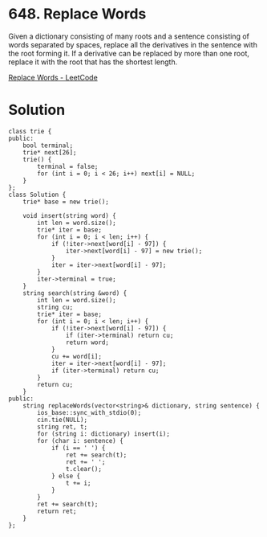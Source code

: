 # 648. Replace Words

Given a dictionary consisting of many roots and a sentence consisting of words separated by spaces, replace all the derivatives in the sentence with the root forming it. If a derivative can be replaced by more than one root, replace it with the root that has the shortest length.

[Replace Words - LeetCode](https://leetcode.com/problems/replace-words/)

# Solution
```
class trie {
public:
    bool terminal;
    trie* next[26];
    trie() {
        terminal = false;
        for (int i = 0; i < 26; i++) next[i] = NULL;
    }
};
class Solution {
    trie* base = new trie();

    void insert(string word) {
        int len = word.size();
        trie* iter = base;
        for (int i = 0; i < len; i++) {
            if (!iter->next[word[i] - 97]) {
                iter->next[word[i] - 97] = new trie();
            }
            iter = iter->next[word[i] - 97];
        }
        iter->terminal = true;
    }
    string search(string &word) {
        int len = word.size();
        string cu;
        trie* iter = base;
        for (int i = 0; i < len; i++) {
            if (!iter->next[word[i] - 97]) {
                if (iter->terminal) return cu;
                return word;
            }
            cu += word[i];
            iter = iter->next[word[i] - 97];
            if (iter->terminal) return cu;
        }
        return cu;
    }
public:
    string replaceWords(vector<string>& dictionary, string sentence) {
        ios_base::sync_with_stdio(0);
        cin.tie(NULL);
        string ret, t;
        for (string i: dictionary) insert(i);
        for (char i: sentence) {
            if (i == ' ') {
                ret += search(t);
                ret += ' ';
                t.clear();
            } else {
                t += i;
            }
        }
        ret += search(t);
        return ret;
    }
};
```